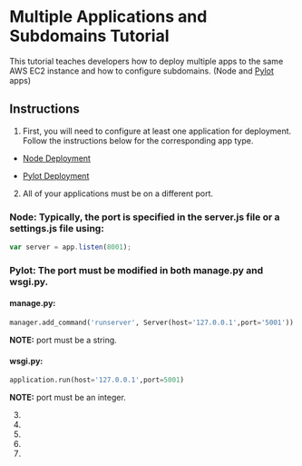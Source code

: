 # Multiple Applications and Subdomains Tutorial


This tutorial teaches developers how to deploy multiple apps to the same AWS EC2 instance and how to configure subdomains. (Node and [Pylot](https://github.com/Ketul-Patel/Pylot/tree/development) apps)


## Instructions


1. First, you will need to configure at least one application for deployment. Follow the instructions below for the corresponding app type.

  * [Node Deployment](https://htmlpreview.github.io/?https://github.com/alex-wap/subdomains/blob/master/node_deploy.html)

  * [Pylot Deployment](https://htmlpreview.github.io/?https://github.com/alex-wap/subdomains/blob/master/pylot_deploy.html)

2. All of your applications must be on a different port.
### Node: Typically, the port is specified in the server.js file or a settings.js file using: 
```javascript
var server = app.listen(8001);
```

### Pylot: The port must be modified in both manage.py and wsgi.py.
#### manage.py:
```python
manager.add_command('runserver', Server(host='127.0.0.1',port='5001'))
```  
**NOTE:** port must be a string.

#### wsgi.py: 
```python
application.run(host='127.0.0.1',port=5001)
```  
**NOTE:** port must be an integer. 


3.
4.
5.
6.
7.
